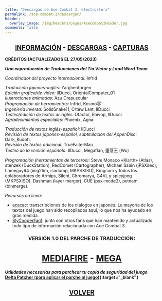 ```yaml
---
title: "Descargas de Ace Combat 3: electrosfera"
permalink: /ace-combat-3/descargar/
header:
  overlay_image: /img/headers/pages/AceCombat3Header.jpg
comments: false
---
```

<h2 style="text-align: center;"><strong><a href="/ace-combat-3/informacion/">INFORMACIÓN</a> - <a href="/ace-combat-3/descargar/">DESCARGAS</a> - <a href="/ace-combat-3/capturas/">CAPTURAS</a></strong></h2>

**CRÉDITOS (ACTUALIZADOS EL 27/05/2023)**

_**Una coproducción de Traducciones del Tío Víctor y Load Word Team**_  

*Coordinador del proyecto internacional:* Infrid  

*Traducción japonés-inglés:* Yarghenforgen  
*Edición gráfica/de vídeo:* IlDucci, OrientalComputer_01  
*Ilustraciones animadas:* Azu Crepuscular  
*Programación de herramientas:* Infrid, Kosmo零  
*Ingeniería inversa:* SolidSnake11, Ortew Lant, IlDucci  
*Testeo/edición de textos al inglés:* Dfactor, Raivop, IlDucci  
*Agradecimientos especiales:* Phoenix, Agna  

*Traducción de textos inglés-español:* IlDucci  
*Revisión de textos japonés-español, subtitulación del AppenDisc:* Dark_Kudoh  
*Revisión de textos adicional:* TrueFaiterMan  
*Testeo de la versión española:* IlDucci, Megaflan, 堕落王 (Wu)  

*Programación (herramientas de terceros):* Steve Monaco «Klarth» (Atlas), stenzek (DuckStation), RedComet (Cartographer), Michael Sabin (jPSXdec), Lameguy64 (img2tim, isodump, 
MKPSXISO), Kingcom y todos los colaboradores de Armips, Silent, Chromaryu, 
G4Vi, y spicyjpeg (MKPSXISO), Dashman (layer merger), CUE (psx-mode2), 
putnam (binmerge).

*Recursos en línea:*  
 - [acacac](https://w.atwiki.jp/acacac/): transcripciones de los diálogos en 
   japonés. La mayoría de los textos del juego han sido recopilados aquí, lo 
   que nos ha ayudado en gran medida.
 - [SlyCooperFan1](https://acecombat.fandom.com/wiki/Acepedia): junto con otros 
   fans que han mantenido y actualizado todo tipo de información relacionada 
   con Ace Combat 3.

<h3 style="text-align: center;">VERSIÓN 1.0 DEL PARCHE DE TRADUCCIÓN:</h3>

<h1 style="text-align: center;"><strong><a href="https://www.mediafire.com/file/3fxc1bqd89q7djy/AC3electrosfera-V1.1-Castellano-TraduccionesDelTioVictor.7z/file" target="_blank">MEDIAFIRE</a> - <a href="https://mega.nz/file/pZd3yA7b#uXOb4kWLh19AnebP7SpSMYonXhkTGeArzKZ1yAoy-d8" target="_blank">MEGA</a></strong></h1>

_**Utilidades necesarias para parchear tu copia de seguridad del juego**_  
**[Delta Patcher (para aplicar el parche al juego)](https://github.com/marco-calautti/DeltaPatcher/releases){:target="_blank"}**

<h2 style="text-align: center;"><a href="/ace-combat-3/"><strong>VOLVER</strong></a></h2>


